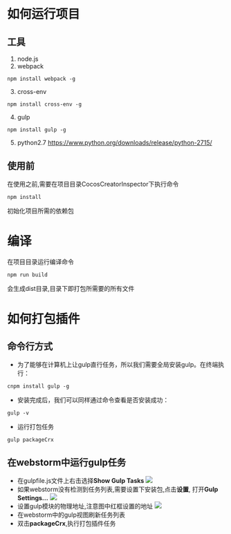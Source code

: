# 如何运行项目
## 工具
1. node.js
2. webpack
```
npm install webpack -g
```
3. cross-env
```
npm install cross-env -g
```
4. gulp
```
npm install gulp -g
```
5. python2.7
https://www.python.org/downloads/release/python-2715/

## 使用前
在使用之前,需要在项目目录CocosCreatorInspector下执行命令
```
npm install
```
初始化项目所需的依赖包
# 编译
在项目目录运行编译命令
```
npm run build
```
会生成dist目录,目录下即打包所需要的所有文件



# 如何打包插件
## 命令行方式
- 为了能够在计算机上让gulp直行任务，所以我们需要全局安装gulp。在终端执行：
```$xslt
cnpm install gulp -g
```
- 安装完成后，我们可以同样通过命令查看是否安装成功：
```$xslt
gulp -v
```
- 运行打包任务
```$xslt
gulp packageCrx
```
## 在webstorm中运行gulp任务
- 在gulpfile.js文件上右击选择**Show Gulp Tasks**
![](../doc/CreatorInspector/package/1.png)
- 如果webstorm没有检测到任务列表,需要设置下安装包,点击**设置**,
打开**Gulp Settings...**
![](../doc/CreatorInspector/package/2.png)
- 设置gulp模块的物理地址,注意图中红框设置的地址
![](../doc/CreatorInspector/package/3.png)
- 在webstorm中的gulp视图刷新任务列表
- 双击**packageCrx**,执行打包插件任务
